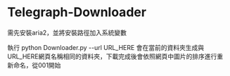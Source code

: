 # Telegraph-Downloader

需先安裝aria2，並將安裝路徑加入系統變數

執行 python Downloader.py --url URL_HERE
會在當前的資料夾生成與URL_HERE網頁名稱相同的資料夾，下載完成後會依照網頁中圖片的排序進行重新命名，從001開始
